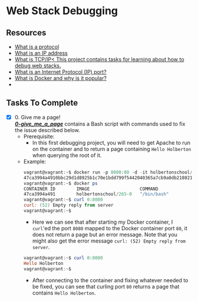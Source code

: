 # Web Stack Debugging
## Resources
* <a href="https://www.techtarget.com/searchnetworking/definition/protocol">What is a protocol</a>
* <a href="https://computer.howstuffworks.com/internet/basics/what-is-an-ip-address.htm">What is an IP address</a>
* <a href="https://www.techtarget.com/searchnetworking/definition/TCP-IP">What is TCP/IP<
This project contains tasks for learning about how to debug web stacks.</a>
* <a href="https://www.lifewire.com/port-numbers-on-computer-networks-817939">What is an Internet Protocol (IP) port?</a>
* <a href="https://www.zdnet.com/article/what-is-docker-and-why-is-it-so-darn-popular/">What is Docker and why is it popular?</a>
* 
## Tasks To Complete

+ [x] 0\. Give me a page!<br/>_**[0-give_me_a_page](0-give_me_a_page)**_ contains a Bash script with commands used to fix the issue described below.
  + Prerequisite:
    + In this first debugging project, you will need to get Apache to run on the container and to return a page containing `Hello Holberton` when querying the root of it.
  + Example:
    ```powershell
    vagrant@vagrant:~$ docker run -p 8080:80 -d -it holbertonschool/265-0
    47ca3994a4910bbc29d1d8925b1c70e1bdd799f5442040365a7cb9a0db218021
    vagrant@vagrant:~$ docker ps
    CONTAINER ID        IMAGE                   COMMAND             CREATED             STATUS              PORTS                  NAMES
    47ca3994a491        holbertonschool/265-0   "/bin/bash"         3 seconds ago       Up 2 seconds        0.0.0.0:8080->80/tcp   vigilant_tesla
    vagrant@vagrant:~$ curl 0:8080
    curl: (52) Empty reply from server
    vagrant@vagrant:~$
    ```
    + Here we can see that after starting my Docker container, I `curl`'ed the port `8080` mapped to the Docker container port `80`, it does not return a page but an error message. Note that you might also get the error message `curl: (52) Empty reply from server`.
    ```powershell
    vagrant@vagrant:~$ curl 0:8080
    Hello Holberton
    vagrant@vagrant:~$
    ```
    + After connecting to the container and fixing whatever needed to be fixed, you can see that curling port `80` returns a page that contains `Hello Holberton`.
